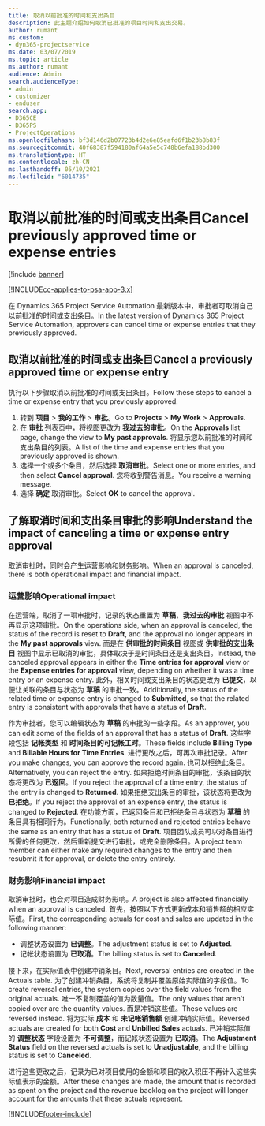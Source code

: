 ```yaml
---
title: 取消以前批准的时间和支出条目
description: 此主题介绍如何取消已批准的项目时间和支出交易。
author: rumant
ms.custom:
- dyn365-projectservice
ms.date: 03/07/2019
ms.topic: article
ms.author: rumant
audience: Admin
search.audienceType:
- admin
- customizer
- enduser
search.app:
- D365CE
- D365PS
- ProjectOperations
ms.openlocfilehash: bf3d146d2b07723b4d2e6e85eafd6f1b23b8b83f
ms.sourcegitcommit: 40f68387f594180af64a5e5c748b6efa188bd300
ms.translationtype: HT
ms.contentlocale: zh-CN
ms.lasthandoff: 05/10/2021
ms.locfileid: "6014735"
---
```

# <a name="cancel-previously-approved-time-or-expense-entries"></a><span data-ttu-id="57a40-103">取消以前批准的时间或支出条目</span><span class="sxs-lookup"><span data-stu-id="57a40-103">Cancel previously approved time or expense entries</span></span>

[!include [banner](../includes/psa-now-project-operations.md)]

[!INCLUDE[cc-applies-to-psa-app-3.x](../includes/cc-applies-to-psa-app-3x.md)]

<span data-ttu-id="57a40-104">在 Dynamics 365 Project Service Automation 最新版本中，审批者可取消自己以前批准的时间或支出条目。</span><span class="sxs-lookup"><span data-stu-id="57a40-104">In the latest version of Dynamics 365 Project Service Automation, approvers can cancel time or expense entries that they previously approved.</span></span>

## <a name="cancel-a-previously-approved-time-or-expense-entry"></a><span data-ttu-id="57a40-105">取消以前批准的时间或支出条目</span><span class="sxs-lookup"><span data-stu-id="57a40-105">Cancel a previously approved time or expense entry</span></span>

<span data-ttu-id="57a40-106">执行以下步骤取消以前批准的时间或支出条目。</span><span class="sxs-lookup"><span data-stu-id="57a40-106">Follow these steps to cancel a time or expense entry that you previously approved.</span></span>

1. <span data-ttu-id="57a40-107">转到 **项目** \> **我的工作** \> **审批**。</span><span class="sxs-lookup"><span data-stu-id="57a40-107">Go to **Projects** \> **My Work** \> **Approvals**.</span></span>
2. <span data-ttu-id="57a40-108">在 **审批** 列表页中，将视图更改为 **我过去的审批**。</span><span class="sxs-lookup"><span data-stu-id="57a40-108">On the **Approvals** list page, change the view to **My past approvals**.</span></span> <span data-ttu-id="57a40-109">将显示您以前批准的时间和支出条目的列表。</span><span class="sxs-lookup"><span data-stu-id="57a40-109">A list of the time and expense entries that you previously approved is shown.</span></span>
3. <span data-ttu-id="57a40-110">选择一个或多个条目，然后选择 **取消审批**。</span><span class="sxs-lookup"><span data-stu-id="57a40-110">Select one or more entries, and then select **Cancel approval**.</span></span> <span data-ttu-id="57a40-111">您将收到警告消息。</span><span class="sxs-lookup"><span data-stu-id="57a40-111">You receive a warning message.</span></span>
4. <span data-ttu-id="57a40-112">选择 **确定** 取消审批。</span><span class="sxs-lookup"><span data-stu-id="57a40-112">Select **OK** to cancel the approval.</span></span>

## <a name="understand-the-impact-of-canceling-a-time-or-expense-entry-approval"></a><span data-ttu-id="57a40-113">了解取消时间和支出条目审批的影响</span><span class="sxs-lookup"><span data-stu-id="57a40-113">Understand the impact of canceling a time or expense entry approval</span></span>

<span data-ttu-id="57a40-114">取消审批时，同时会产生运营影响和财务影响。</span><span class="sxs-lookup"><span data-stu-id="57a40-114">When an approval is canceled, there is both operational impact and financial impact.</span></span>

### <a name="operational-impact"></a><span data-ttu-id="57a40-115">运营影响</span><span class="sxs-lookup"><span data-stu-id="57a40-115">Operational impact</span></span>

<span data-ttu-id="57a40-116">在运营端，取消了一项审批时，记录的状态重置为 **草稿**，**我过去的审批** 视图中不再显示这项审批。</span><span class="sxs-lookup"><span data-stu-id="57a40-116">On the operations side, when an approval is canceled, the status of the record is reset to **Draft**, and the approval no longer appears in the **My past approvals** view.</span></span> <span data-ttu-id="57a40-117">而是在 **供审批的时间条目** 视图或 **供审批的支出条目** 视图中显示已取消的审批，具体取决于是时间条目还是支出条目。</span><span class="sxs-lookup"><span data-stu-id="57a40-117">Instead, the canceled approval appears in either the **Time entries for approval** view or the **Expense entries for approval** view, depending on whether it was a time entry or an expense entry.</span></span> <span data-ttu-id="57a40-118">此外，相关时间或支出条目的状态更改为 **已提交**，以便让关联的条目与状态为 **草稿** 的审批一致。</span><span class="sxs-lookup"><span data-stu-id="57a40-118">Additionally, the status of the related time or expense entry is changed to **Submitted**, so that the related entry is consistent with approvals that have a status of **Draft**.</span></span>

<span data-ttu-id="57a40-119">作为审批者，您可以编辑状态为 **草稿** 的审批的一些字段。</span><span class="sxs-lookup"><span data-stu-id="57a40-119">As an approver, you can edit some of the fields of an approval that has a status of **Draft**.</span></span> <span data-ttu-id="57a40-120">这些字段包括 **记帐类型** 和 **时间条目的可记帐工时**。</span><span class="sxs-lookup"><span data-stu-id="57a40-120">These fields include **Billing Type** and **Billable Hours for Time Entries**.</span></span> <span data-ttu-id="57a40-121">进行更改之后，可再次审批记录。</span><span class="sxs-lookup"><span data-stu-id="57a40-121">After you make changes, you can approve the record again.</span></span> <span data-ttu-id="57a40-122">也可以拒绝此条目。</span><span class="sxs-lookup"><span data-stu-id="57a40-122">Alternatively, you can reject the entry.</span></span> <span data-ttu-id="57a40-123">如果拒绝时间条目的审批，该条目的状态将更改为 **已返回**。</span><span class="sxs-lookup"><span data-stu-id="57a40-123">If you reject the approval of a time entry, the status of the entry is changed to **Returned**.</span></span> <span data-ttu-id="57a40-124">如果拒绝支出条目的审批，该状态将更改为 **已拒绝**。</span><span class="sxs-lookup"><span data-stu-id="57a40-124">If you reject the approval of an expense entry, the status is changed to **Rejected**.</span></span> <span data-ttu-id="57a40-125">在功能方面，已返回条目和已拒绝条目与状态为 **草稿** 的条目具有相同行为。</span><span class="sxs-lookup"><span data-stu-id="57a40-125">Functionally, both returned and rejected entries behave the same as an entry that has a status of **Draft**.</span></span> <span data-ttu-id="57a40-126">项目团队成员可以对条目进行所需的任何更改，然后重新提交进行审批，或完全删除条目。</span><span class="sxs-lookup"><span data-stu-id="57a40-126">A project team member can either make any required changes to the entry and then resubmit it for approval, or delete the entry entirely.</span></span>

### <a name="financial-impact"></a><span data-ttu-id="57a40-127">财务影响</span><span class="sxs-lookup"><span data-stu-id="57a40-127">Financial impact</span></span>

<span data-ttu-id="57a40-128">取消审批时，也会对项目造成财务影响。</span><span class="sxs-lookup"><span data-stu-id="57a40-128">A project is also affected financially when an approval is canceled.</span></span> <span data-ttu-id="57a40-129">首先，按照以下方式更新成本和销售额的相应实际值。</span><span class="sxs-lookup"><span data-stu-id="57a40-129">First, the corresponding actuals for cost and sales are updated in the following manner:</span></span>

- <span data-ttu-id="57a40-130">调整状态设置为 **已调整**。</span><span class="sxs-lookup"><span data-stu-id="57a40-130">The adjustment status is set to **Adjusted**.</span></span>
- <span data-ttu-id="57a40-131">记帐状态设置为 **已取消**。</span><span class="sxs-lookup"><span data-stu-id="57a40-131">The billing status is set to **Canceled**.</span></span>

<span data-ttu-id="57a40-132">接下来，在实际值表中创建冲销条目。</span><span class="sxs-lookup"><span data-stu-id="57a40-132">Next, reversal entries are created in the Actuals table.</span></span> <span data-ttu-id="57a40-133">为了创建冲销条目，系统将复制并覆盖原始实际值的字段值。</span><span class="sxs-lookup"><span data-stu-id="57a40-133">To create reversal entries, the system copies over the field values from the original actuals.</span></span> <span data-ttu-id="57a40-134">唯一不复制覆盖的值为数量值。</span><span class="sxs-lookup"><span data-stu-id="57a40-134">The only values that aren't copied over are the quantity values.</span></span> <span data-ttu-id="57a40-135">而是冲销这些值。</span><span class="sxs-lookup"><span data-stu-id="57a40-135">These values are reversed instead.</span></span> <span data-ttu-id="57a40-136">将为实际 **成本** 和 **未记帐销售额** 创建冲销实际值。</span><span class="sxs-lookup"><span data-stu-id="57a40-136">Reversed actuals are created for both **Cost** and **Unbilled Sales** actuals.</span></span> <span data-ttu-id="57a40-137">已冲销实际值的 **调整状态** 字段设置为 **不可调整**，而记帐状态设置为 **已取消**。</span><span class="sxs-lookup"><span data-stu-id="57a40-137">The **Adjustment Status** field on the reversed actuals is set to **Unadjustable**, and the billing status is set to **Canceled**.</span></span>

<span data-ttu-id="57a40-138">进行这些更改之后，记录为已对项目使用的金额和项目的收入积压不再计入这些实际值表示的金额。</span><span class="sxs-lookup"><span data-stu-id="57a40-138">After these changes are made, the amount that is recorded as spent on the project and the revenue backlog on the project will longer account for the amounts that these actuals represent.</span></span>


[!INCLUDE[footer-include](../includes/footer-banner.md)]